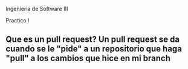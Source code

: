 Ingenieria de Software III

Practico I

Que es un pull request?
Un pull request se da cuando se le "pide" a un repositorio que haga "pull" a los cambios que hice en mi branch
-----------------------------------------------------------------------------------------------
